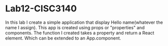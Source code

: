 # Lab12-CISC3140
In this lab I create a simple application that display Hello name(whatever the name I assign). This app is created using props or "properties" and components. The function I created takes a property and return a React element. Which can be extended to an App.component.
